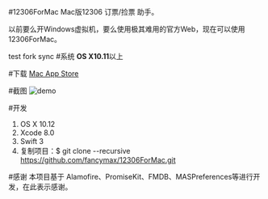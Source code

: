 #12306ForMac
Mac版12306 订票/捡票 助手。

以前要么开Windows虚拟机，要么使用极其难用的官方Web，现在可以使用12306ForMac。

test fork sync
#系统
**OS X10.11**以上

#下载
[Mac App Store](https://itunes.apple.com/us/app/ding-piao-zhu-shou/id1163682213?l=zh&ls=1&mt=12)


#截图
![demo](screenshot/12306ForMac.png)

#开发
1. OS X 10.12
2. Xcode 8.0
3. Swift 3
4. 复制项目：$ git clone --recursive https://github.com/fancymax/12306ForMac.git 

#感谢
本项目基于 Alamofire、PromiseKit、FMDB、MASPreferences等进行开发，在此表示感谢。

